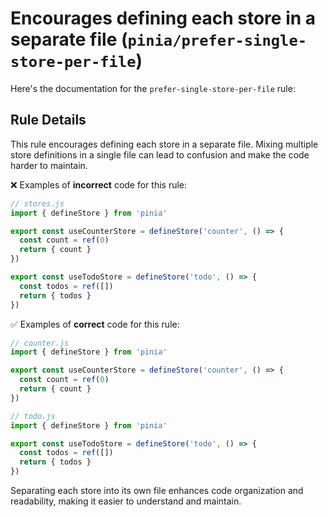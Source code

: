 # Encourages defining each store in a separate file (`pinia/prefer-single-store-per-file`)

<!-- end auto-generated rule header -->

Here's the documentation for the `prefer-single-store-per-file` rule:

## Rule Details

This rule encourages defining each store in a separate file. Mixing multiple store definitions in a single file can lead to confusion and make the code harder to maintain.

❌ Examples of **incorrect** code for this rule:

```js
// stores.js
import { defineStore } from 'pinia'

export const useCounterStore = defineStore('counter', () => {
  const count = ref(0)
  return { count }
})

export const useTodoStore = defineStore('todo', () => {
  const todos = ref([])
  return { todos }
})
```

✅ Examples of **correct** code for this rule:

```js
// counter.js
import { defineStore } from 'pinia'

export const useCounterStore = defineStore('counter', () => {
  const count = ref(0)
  return { count }
})
```

```js
// todo.js
import { defineStore } from 'pinia'

export const useTodoStore = defineStore('todo', () => {
  const todos = ref([])
  return { todos }
})
```

Separating each store into its own file enhances code organization and readability, making it easier to understand and maintain.